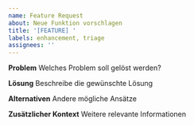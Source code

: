 ```yaml
---
name: Feature Request
about: Neue Funktion vorschlagen
title: '[FEATURE] '
labels: enhancement, triage
assignees: ''
---
```


**Problem**
Welches Problem soll gelöst werden?

**Lösung**
Beschreibe die gewünschte Lösung

**Alternativen**
Andere mögliche Ansätze

**Zusätzlicher Kontext**
Weitere relevante Informationen
